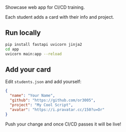 Showcase web app for CI/CD training.

Each student adds a card with their info and project.

## Run locally
```bash
pip install fastapi uvicorn jinja2
cd app
uvicorn main:app --reload
```

## Add your card
Edit `students.json` and add yourself:
```json
{
  "name": "Your Name",
  "github": "https://github.com/or3005",
  "project": "My Cool Script",
  "avatar": "https://i.pravatar.cc/150?u=Or"
}
```

Push your change and once CI/CD passes it will be live!
